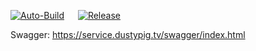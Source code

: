[![Auto-Build](https://github.com/dustypigtv/DustyPig.Server/actions/workflows/auto_build.yml/badge.svg)](https://github.com/dustypigtv/DustyPig.Server/actions/workflows/auto_build.yml) &emsp; [![Release](https://github.com/dustypigtv/DustyPig.Server/actions/workflows/release.yml/badge.svg)](https://github.com/dustypigtv/DustyPig.Server/actions/workflows/release.yml)


Swagger: https://service.dustypig.tv/swagger/index.html
